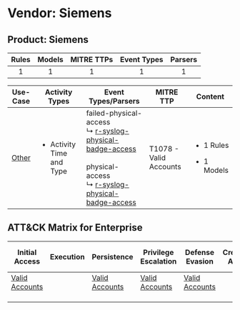 Vendor: Siemens
===============
Product: Siemens
----------------
| Rules | Models | MITRE TTPs | Event Types | Parsers |
|:-----:|:------:|:----------:|:-----------:|:-------:|
|   1   |   1    |     1      |      1      |    1    |

|               Use-Case                | Activity Types                            | Event Types/Parsers                                                                                                                                                                                                                                       | MITRE TTP                  | Content                                             |
|:-------------------------------------:| ----------------------------------------- | --------------------------------------------------------------------------------------------------------------------------------------------------------------------------------------------------------------------------------------------------------- | -------------------------- | --------------------------------------------------- |
| [Other](../UseCases/usecase_other.md) | <ul><li>Activity Time  and Type</li></ul> |  failed-physical-access<br> ↳ [r-syslog-physical-badge-access](../Parsers/parserContent_r-syslog-physical-badge-access.md)<br><br> physical-access<br> ↳ [r-syslog-physical-badge-access](../Parsers/parserContent_r-syslog-physical-badge-access.md)<br> | T1078 - Valid Accounts<br> | <ul><li>1 Rules</li></ul><ul><li>1 Models</li></ul> |

ATT&CK Matrix for Enterprise
----------------------------
| Initial Access                                                      | Execution | Persistence                                                         | Privilege Escalation                                                | Defense Evasion                                                     | Credential Access | Discovery | Lateral Movement | Collection | Command and Control | Exfiltration | Impact |
| ------------------------------------------------------------------- | --------- | ------------------------------------------------------------------- | ------------------------------------------------------------------- | ------------------------------------------------------------------- | ----------------- | --------- | ---------------- | ---------- | ------------------- | ------------ | ------ |
| [Valid Accounts](https://attack.mitre.org/techniques/T1078)<br><br> |           | [Valid Accounts](https://attack.mitre.org/techniques/T1078)<br><br> | [Valid Accounts](https://attack.mitre.org/techniques/T1078)<br><br> | [Valid Accounts](https://attack.mitre.org/techniques/T1078)<br><br> |                   |           |                  |            |                     |              |        |